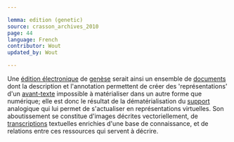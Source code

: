 ```yaml
---

lemma: edition (genetic)
source: crasson_archives_2010
page: 44
language: French
contributor: Wout
updated_by: Wout

---
```


Une [édition électronique](editionDigital.html) de [genèse](genesis.html) serait ainsi un ensemble de [documents](document.html) dont la description et l'annotation permettent de créer des 'représentations' d'un [avant-texte](avantTexte) impossible à matérialiser dans un autre forme que numérique; elle est donc le résultat de la dématérialisation du [support](textCarrier.html) analogique qui lui permet de s'actualiser en représentations virtuelles. Son aboutissement se constitue d'images décrites vectoriellement, de [transcriptions](transcription.html) textuelles enrichies d'une base de connaissance, et de relations entre ces ressources qui servent à décrire.
